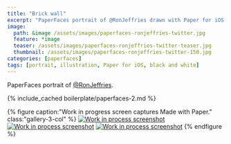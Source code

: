 ```yaml
---
title: "Brick wall"
excerpt: "PaperFaces portrait of @RonJeffries drawn with Paper for iOS on an iPad."
image: 
  path: &image /assets/images/paperfaces-ronjeffries-twitter.jpg 
  feature: *image
  teaser: /assets/images/paperfaces-ronjeffries-twitter-teaser.jpg
  thumbnail: /assets/images/paperfaces-ronjeffries-twitter-150.jpg
categories: [paperfaces]
tags: [portrait, illustration, Paper for iOS, black and white]
---
```


PaperFaces portrait of [@RonJeffries](https://twitter.com/RonJeffries).

{% include_cached boilerplate/paperfaces-2.md %}

{% figure caption:"Work in progress screen captures Made with Paper." class:"gallery-3-col" %}
[![Work in process screenshot](/assets/images/paperfaces-ronjeffries-process-1-600.jpg)](/assets/images/paperfaces-ronjeffries-process-1-lg.jpg) [![Work in process screenshot](/assets/images/paperfaces-ronjeffries-process-2-600.jpg)](/assets/images/paperfaces-ronjeffries-process-2-lg.jpg) [![Work in process screenshot](/assets/images/paperfaces-ronjeffries-process-3-600.jpg)](/assets/images/paperfaces-ronjeffries-process-3-lg.jpg)
{% endfigure %}
